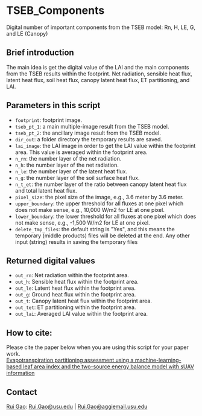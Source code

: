 # TSEB_Components
Digital number of important components from the TSEB model: Rn, H, LE, G, and LE (Canopy)

## Brief introduction
The main idea is get the digital value of the LAI and the main components from the TSEB results within the footprint. Net radiation, sensible heat flux, latent heat flux, soil heat flux, canopy latent heat flux, ET partitioning, and LAI.

## Parameters in this script
- `footprint`: footprint image.
- `tseb_pt_1`: a main multiple-image result from the TSEB model.
- `tseb_pt_2`: the ancillary image result from the TSEB model.
- `dir_out`: a folder directory the temporary results are saved.
- `lai_image`: the LAI image in order to get the LAI value within the footprint area. This value is averaged within the footprint area.
- `n_rn`: the number layer of the net radiation.
- `n_h`: the number layer of the net radiation.
- `n_le`: the number layer of the latent heat flux.
- `n_g`: the number layer of the soil surface heat flux.
- `n_t_et`: the number layer of the ratio between canopy latent heat flux and total latent heat flux.
- `pixel_size`: the pixel size of the image, e.g., 3.6 meter by 3.6 meter.
- `upper_boundary`: the upper threshold for all fluxes at one pixel which does not make sense, e.g., 10,000 W/m2 for LE at one pixel.
- `lower_boundary`: the lower threshold for all fluxes at one pixel which does not make sense, e.g., -1,500 W/m2 for LE at one pixel.
- `delete_tmp_files`: the default string is "Yes", and this means the temporary (middle products) files will be deleted at the end. Any other input (string) results in saving the temporary files

## Returned digital values
- `out_rn`: Net radiation within the footprint area.
- `out_h`: Sensible heat flux within the footprint area.
- `out_le`: Latent heat flux within the footprint area.
- `out_g`: Ground heat flux within the footprint area.
- `out_t`: Canopy latent heat flux within the footprint area.
- `out_tet`: ET partitioning within the footprint area.
- `out_lai`: Averaged LAI value within the footprint area.

## How to cite:
Please cite the paper below when you are using this script for your paper work.<br>
[Evapotranspiration partitioning assessment using a machine-learning-based leaf area index and the two-source energy balance model with sUAV information](https://www.researchgate.net/publication/350820947_Evapotranspiration_partitioning_assessment_using_a_machine-learning-based_leaf_area_index_and_the_two-source_energy_balance_model_with_sUAV_information)

## Contact
[Rui Gao](https://www.researchgate.net/profile/Rui-Gao-55): Rui.Gao@usu.edu | Rui.Gao@aggiemail.usu.edu
